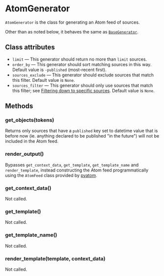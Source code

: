 # AtomGenerator

`AtomGenerator` is the class for generating an Atom feed of sources.

Other than as noted below, it behaves the same as
[`BaseGenerator`](/api-flourish-generators-base/).


## Class attributes

  * `limit` — This generator should return no more than `limit` sources.
  * `order_by` — This generator should sort matching sources in this way.
    Default value is `-published` (most-recent first).
  * `sources_exclude` — This generator should exclude sources that match
    this filter. Default value is `None`.
  * `sources_filter` — This generator should only use sources that match
    this filter; see
    [Filtering down to specific sources](/api-flourish/#filtering-down-to-specific-sources).
    Default value is `None`.


## Methods

### get_objects(tokens)

Returns only sources that have a `published` key set to datetime value that
is before now (ie. anything declared to be published "in the future") will
not be included in the Atom feed.

### render_output()

Bypasses `get_context_data`, `get_template`, `get_template_name` and 
`render_template`, instead constructing the Atom feed programmatically
using the `AtomFeed` class provided by [pyatom].

[pyatom]: https://pypi.python.org/pypi/pyatom

### get_context_data()

Not called.

### get_template()

Not called.

### get_template_name()

Not called.

### render_template(template, context_data)

Not called.
